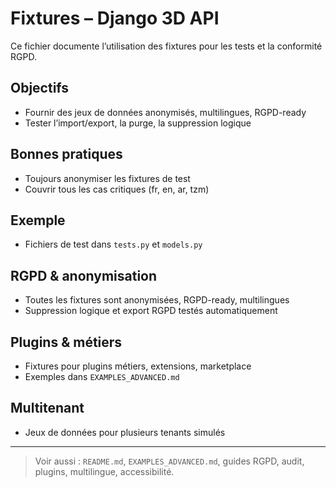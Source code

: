 # Fixtures – Django 3D API

Ce fichier documente l’utilisation des fixtures pour les tests et la conformité RGPD.

## Objectifs
- Fournir des jeux de données anonymisés, multilingues, RGPD-ready
- Tester l’import/export, la purge, la suppression logique

## Bonnes pratiques
- Toujours anonymiser les fixtures de test
- Couvrir tous les cas critiques (fr, en, ar, tzm)

## Exemple
- Fichiers de test dans `tests.py` et `models.py`

## RGPD & anonymisation
- Toutes les fixtures sont anonymisées, RGPD-ready, multilingues
- Suppression logique et export RGPD testés automatiquement

## Plugins & métiers
- Fixtures pour plugins métiers, extensions, marketplace
- Exemples dans `EXAMPLES_ADVANCED.md`

## Multitenant
- Jeux de données pour plusieurs tenants simulés

---

> Voir aussi : `README.md`, `EXAMPLES_ADVANCED.md`, guides RGPD, audit, plugins, multilingue, accessibilité.
